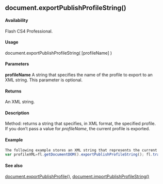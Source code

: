 ## document.exportPublishProfileString()

#### Availability

Flash CS4 Professional.

#### Usage

document.exportPublishProfileString( \[profileName\] )

#### Parameters

**profileName** A string that specifies the name of the profile to export to an XML string. This parameter is optional.

#### Returns

An XML string.

#### Description

Method: returns a string that specifies, in XML format, the specified profile. If you don’t pass a value for *profileName*, the current profile is exported.

#### Example

```javascript
The following example stores an XML string that represents the current profile in a variable named profileXML and then displays it in the Output panel:
var profileXML=fl.getDocumentDOM().exportPublishProfileString(); fl.trace(profileXML);

```
#### See also

[document.exportPublishProfile()](../Document_object/docume65.md), [document.importPublishProfileString()](../Document_object/docume95.md)
